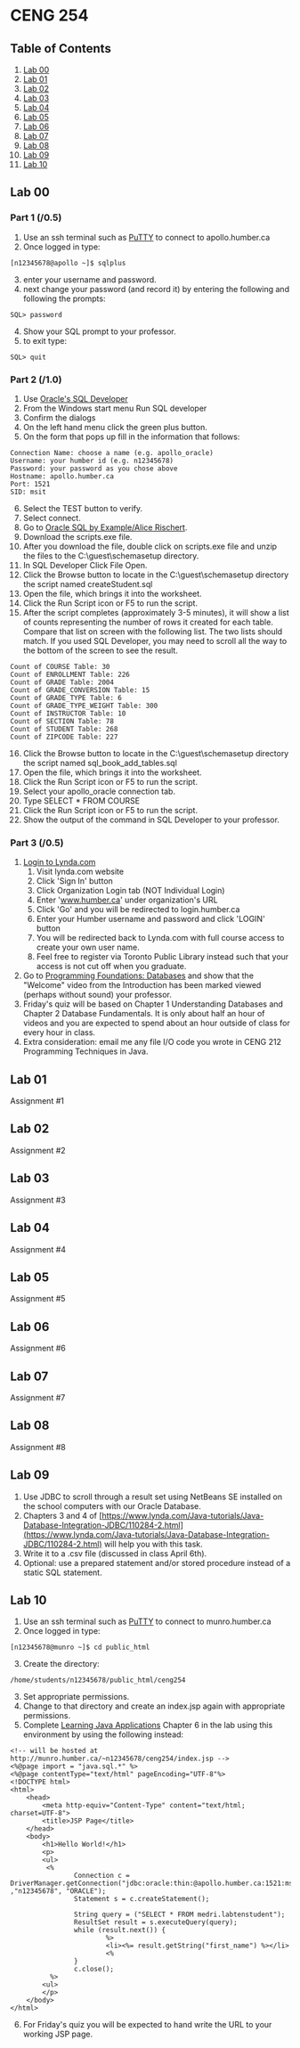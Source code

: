 # CENG 254

## Table of Contents
1. [Lab 00](#lab-00)
2. [Lab 01](#lab-01)
3. [Lab 02](#lab-02)
4. [Lab 03](#lab-03)
5. [Lab 04](#lab-04)
6. [Lab 05](#lab-05)
7. [Lab 06](#lab-06)
8. [Lab 07](#lab-07)
9. [Lab 08](#lab-08)
10. [Lab 09](#lab-09)
11. [Lab 10](#lab-10)

## Lab 00

### Part 1 (/0.5)
1. Use an ssh terminal such as <a href="https://www.chiark.greenend.org.uk/~sgtatham/putty/latest.html">PuTTY</a> to connect to apollo.humber.ca
2. Once logged in type:
```
[n12345678@apollo ~]$ sqlplus
```
3. enter your username and password.   
4. next change your password (and record it) by entering the following and following the prompts:
```
SQL> password
```
4. Show your SQL prompt to your professor.
5. to exit type:
```
SQL> quit 
```

### Part 2 (/1.0)
1. Use <a href="http://www.oracle.com/technetwork/developer-tools/sql-developer/downloads/index.html">Oracle's SQL Developer</a>   
2. From the Windows start menu Run SQL developer  
3. Confirm the dialogs   
4. On the left hand menu click the green plus button.  
5. On the form that pops up fill in the information that follows:
```
Connection Name: choose a name (e.g. apollo_oracle)
Username: your humber id (e.g. n12345678)
Password: your password as you chose above
Hostname: apollo.humber.ca
Port: 1521
SID: msit
```
6. Select the TEST button to verify.   
7. Select connect.
8. Go to <a href="http://www.oraclesqlbyexample.com/download-the-sample-database.html">Oracle SQL by Example/Alice Rischert</a>.
9. Download the scripts.exe​ file.
10. After you download the file, double click on scripts.exe file and unzip the files to the C:\guest\schemasetup directory.
11. In SQL Developer Click File Open.
12. Click the Browse button to locate in the C:\guest\schemasetup directory the script named createStudent.sql
13. Open the file, which brings it into the worksheet.
14. Click the Run Script icon or F5 to run the script.
15. After the script completes (approximately 3-5 minutes), it will show a list of
counts representing the number of rows it created for each table. Compare
that list on screen with the following list. The two lists should match. If you
used SQL Developer, you may need to scroll all the way to the bottom of the
screen to see the result.
```
Count of COURSE Table: 30
Count of ENROLLMENT Table: 226
Count of GRADE Table: 2004
Count of GRADE_CONVERSION Table: 15
Count of GRADE_TYPE Table: 6
Count of GRADE_TYPE_WEIGHT Table: 300
Count of INSTRUCTOR Table: 10
Count of SECTION Table: 78
Count of STUDENT Table: 268
Count of ZIPCODE Table: 227
```
16. Click the Browse button to locate in the C:\guest\schemasetup directory the script named sql_book_add_tables.sql
17. Open the file, which brings it into the worksheet.
18. Click the Run Script icon or F5 to run the script.
19. Select your apollo_oracle connection tab.
20. Type SELECT * FROM COURSE
21. Click the Run Script icon or F5 to run the script.
22. Show the output of the command in SQL Developer to your professor.

### Part 3 (/0.5)
1. [Login to Lynda.com](https://login.humber.ca/cas/login?service=https://www.lynda.com/portal/humber)  
    1. Visit lynda.com website
    2. Click 'Sign In' button
    3. Click Organization Login tab (NOT Individual Login)
    4. Enter 'www.humber.ca' under organization's URL
    5. Click 'Go' and you will be redirected to login.humber.ca
    6. Enter your Humber username and password and click 'LOGIN' button
    7. You will be redirected back to Lynda.com with full course access to create your own user name.
    8. Feel free to register via Toronto Public Library instead such that your access is not cut off when you graduate.
2. Go to [Programming Foundations: Databases](https://www.lynda.com/Programming-Foundations-tutorials/Foundations-Programming-Databases/412845-2.html) and show that the "Welcome" video from the Introduction has been marked viewed (perhaps without sound) your professor.
3. Friday's quiz will be based on Chapter 1 Understanding Databases and Chapter 2 Database Fundamentals. It is only about half an hour of videos and you are expected to spend about an hour outside of class for every hour in class.
4. Extra consideration: email me any file I/O code you wrote in CENG 212 Programming Techniques in Java.

## Lab 01
Assignment #1

## Lab 02
Assignment #2

## Lab 03
Assignment #3

## Lab 04
Assignment #4

## Lab 05
Assignment #5

## Lab 06
Assignment #6

## Lab 07
Assignment #7

## Lab 08
Assignment #8

## Lab 09
1. Use JDBC to scroll through a result set using NetBeans SE installed on the
school computers with our Oracle Database.
2. Chapters 3 and 4 of [https://www.lynda.com/Java-tutorials/Java-Database-Integration-JDBC/110284-2.html](https://www.lynda.com/Java-tutorials/Java-Database-Integration-JDBC/110284-2.html)
will help you with this task.
3. Write it to a .csv file (discussed in class April 6th).
4. Optional: use a prepared statement and/or stored procedure instead of a static SQL statement.

## Lab 10
1. Use an ssh terminal such as <a href="https://www.chiark.greenend.org.uk/~sgtatham/putty/latest.html">PuTTY</a> to connect to munro.humber.ca
2. Once logged in type:
```
[n12345678@munro ~]$ cd public_html
```
3. Create the directory:
```
/home/students/n12345678/public_html/ceng254
```
3. Set appropriate permissions.
4. Change to that directory and create an index.jsp again with appropriate permissions.
5. Complete [Learning Java Applications](https://www.lynda.com/Java-tutorials/Up-Running-Java-Applications/435790-2.html) Chapter 6 in the lab using this environment by using the following instead:
```
<!-- will be hosted at http://munro.humber.ca/~n12345678/ceng254/index.jsp -->
<%@page import = "java.sql.*" %>
<%@page contentType="text/html" pageEncoding="UTF-8"%>
<!DOCTYPE html>
<html>
    <head>
        <meta http-equiv="Content-Type" content="text/html; charset=UTF-8">
        <title>JSP Page</title>
    </head>
    <body>
        <h1>Hello World!</h1>
        <p>
        <ul>
         <%
                Connection c = DriverManager.getConnection("jdbc:oracle:thin:@apollo.humber.ca:1521:msit" ,"n12345678", "ORACLE");
                Statement s = c.createStatement();

                String query = ("SELECT * FROM medri.labtenstudent");
                ResultSet result = s.executeQuery(query);
                while (result.next()) {
                        %>
                        <li><%= result.getString("first_name") %></li>
                        <%
                }
                c.close();
          %>
        <ul>
        </p>
    </body>
</html>
```
6. For Friday's quiz you will be expected to hand write the URL to your working JSP page.
